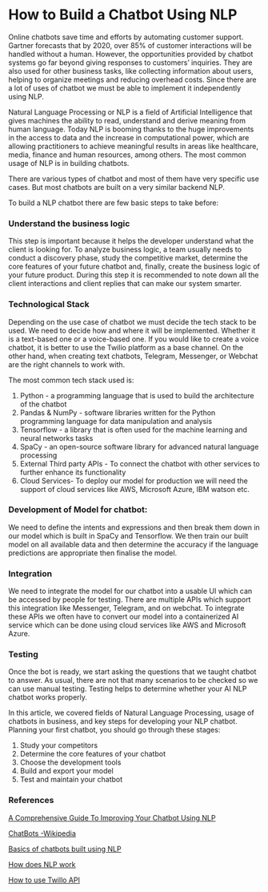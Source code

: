 # How to Build a Chatbot Using NLP 

Online chatbots save time and efforts by automating customer support. Gartner forecasts that by 2020, over 85% of customer interactions will be handled without a human. However, the opportunities provided by chatbot systems go far beyond giving responses to customers’ inquiries. They are also used for other business tasks, like collecting information about users, helping to organize meetings and reducing overhead costs. Since there are a lot of uses of chatbot we must be able to implement it independently using NLP.

Natural Language Processing or NLP is a field of Artificial Intelligence that gives machines the ability to read, understand and derive meaning from human language. Today NLP is booming thanks to the huge improvements in the access to data and the increase in computational power, which are allowing practitioners to achieve meaningful results in areas like healthcare, media, finance and human resources, among others. The most common usage of NLP is in building chatbots. 

There are various types of chatbot and most of them have very specific use cases. But most chatbots are built on a very similar backend NLP. 

To build a NLP chatbot there are few basic steps to take before:

### Understand the business logic 
This step is important because it helps the developer understand what the client is looking for. To analyze business logic, a team usually needs to conduct a discovery phase, study the competitive market, determine the core features of your future chatbot and, finally, create the business logic of your future product. During this step it is recommended to note down all the client interactions and client replies that can make our system smarter. 
### Technological Stack
Depending on the use case of chatbot we must decide the tech stack to be used. We need to decide how and where it will be implemented. Whether it is a text-based one or a voice-based one. If you would like to create a voice chatbot, it is better to use the Twilio platform as a base channel. On the other hand, when creating text chatbots, Telegram, Messenger, or Webchat are the right channels to work with.
	
The most common tech stack used is:
1) Python - a programming language that is used to build the architecture of the chatbot 
2) Pandas & NumPy - software libraries written for the Python programming language for data manipulation and analysis 
3) Tensorflow - a library that is often used for the machine learning and neural networks tasks
4) SpaCy - an open-source software library for advanced natural language processing
5) External Third party APIs - To connect the chatbot with other services to further enhance its functionality 
6) Cloud Services- To deploy our model for production we will need the support of cloud services like AWS, Microsoft Azure, IBM watson etc. 

### Development of Model for chatbot:
We need to define the intents and expressions and then break them down in our model which is built in SpaCy and Tensorflow. We then train our built model on all available data and then determine the accuracy if the language predictions are appropriate then finalise the model.

### Integration 
We need to integrate the model for our chatbot into a usable UI which can be accessed by people for testing. There are multiple APIs which support this integration like Messenger, Telegram, and on webchat. To integrate these APIs we often have to convert our model into a containerized AI service which can be done using cloud services like AWS and Microsoft Azure. 
### Testing
Once the bot is ready, we start asking the questions that we taught chatbot to answer. As usual, there are not that many scenarios to be checked so we can use manual testing. Testing helps to determine whether your AI NLP chatbot works properly.


In this article, we covered fields of Natural Language Processing, usage of chatbots in business, and key steps for developing your NLP chatbot.
Planning your first chatbot, you should go through these stages: 
1) Study your competitors
2) Determine the core features of your chatbot 
3) Choose the development tools
4) Build and export your model
5) Test and maintain your chatbot 

### References
[A Comprehensive Guide To Improving Your Chatbot Using NLP](https://www.enterprisebotmanager.com/improving-your-chatbot-using-nlp/)

[ChatBots -Wikipedia](https://en.wikipedia.org/wiki/Chatbot)

[Basics of chatbots built using NLP](https://towardsdatascience.com/how-to-build-a-chatbot-a-lesson-in-nlp-d0df588afa4b)

[How does NLP work](https://en.wikipedia.org/wiki/Natural_language_processing)

[How to use Twillo API](https://www.twilio.com/docs/autopilot/guides/how-to-build-a-chatbot)

